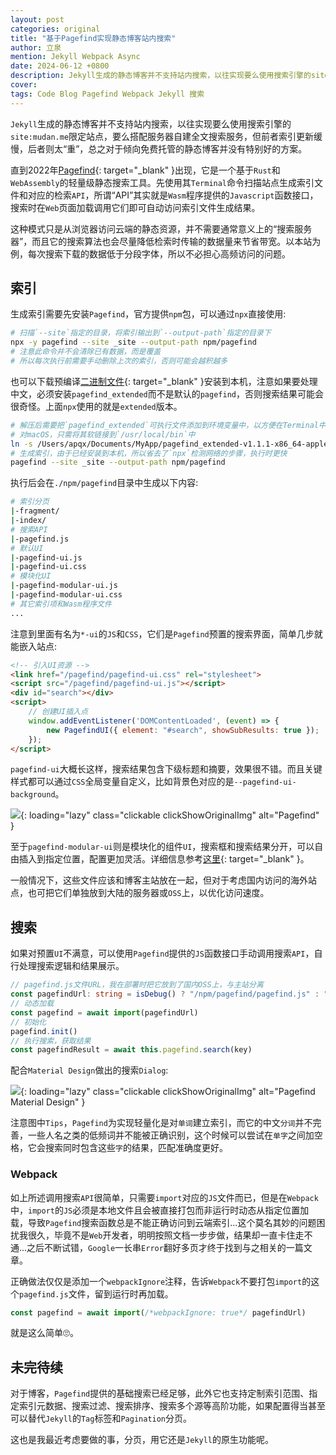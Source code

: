 ```yaml
---
layout: post
categories: original
title: "基于Pagefind实现静态博客站内搜索"
author: 立泉
mention: Jekyll Webpack Async
date: 2024-06-12 +0800
description: Jekyll生成的静态博客并不支持站内搜索，以往实现要么使用搜索引擎的site:mudan.me限定站点，要么搭配服务器自建全文搜索服务，但是前者索引更新缓慢，后者则太“重”，总之对于倾向免费托管的静态博客并没有特别好的方案。
cover: 
tags: Code Blog Pagefind Webpack Jekyll 搜索
---
```


`Jekyll`生成的静态博客并不支持站内搜索，以往实现要么使用搜索引擎的`site:mudan.me`限定站点，要么搭配服务器自建全文搜索服务，但前者索引更新缓慢，后者则太“重”，总之对于倾向免费托管的静态博客并没有特别好的方案。

直到2022年[Pagefind](https://pagefind.app/){: target="_blank" }出现，它是一个基于`Rust`和`WebAssembly`的轻量级静态搜索工具。先使用其`Terminal`命令扫描站点生成索引文件和对应的检索`API`，所谓“API”其实就是`Wasm`程序提供的`Javascript`函数接口，搜索时在`Web`页面加载调用它们即可自动访问索引文件生成结果。

这种模式只是从浏览器访问云端的静态资源，并不需要通常意义上的“搜索服务器”，而且它的搜索算法也会尽量降低检索时传输的数据量来节省带宽。以本站为例，每次搜索下载的数据低于分段字体，所以不必担心高频访问的问题。

## 索引

生成索引需要先安装`Pagefind`，官方提供`npm`包，可以通过`npx`直接使用:

```sh
# 扫描`--site`指定的目录，将索引输出到`--output-path`指定的目录下
npx -y pagefind --site _site --output-path npm/pagefind
# 注意此命令并不会清除已有数据，而是覆盖
# 所以每次执行前需要手动删除上次的索引，否则可能会越积越多
```

也可以下载预编译[二进制文件](https://github.com/CloudCannon/pagefind/releases){: target="_blank" }安装到本机，注意如果要处理中文，必须安装`pagefind_extended`而不是默认的`pagefind`，否则搜索结果可能会很奇怪。上面`npx`使用的就是`extended`版本。

```sh
# 解压后需要把`pagefind_extended`可执行文件添加到环境变量中，以方便在Terminal中使用
# 对macOS，只需将其软链接到`/usr/local/bin`中
ln -s /Users/apqx/Documents/MyApp/pagefind_extended-v1.1.1-x86_64-apple-darwin/pagefind_extended /usr/local/bin/pagefind 
# 生成索引，由于已经安装到本机，所以省去了`npx`检测网络的步骤，执行时更快
pagefind --site _site --output-path npm/pagefind
```

执行后会在`./npm/pagefind`目录中生成以下内容:

```sh
# 索引分页
|-fragment/
|-index/
# 搜索API
|-pagefind.js
# 默认UI
|-pagefind-ui.js
|-pagefind-ui.css
# 模块化UI
|-pagefind-modular-ui.js
|-pagefind-modular-ui.css
# 其它索引项和Wasm程序文件
...
```

注意到里面有名为`*-ui`的`JS`和`CSS`，它们是`Pagefind`预置的搜索界面，简单几步就能嵌入站点:

```html
<!-- 引入UI资源 -->
<link href="/pagefind/pagefind-ui.css" rel="stylesheet">
<script src="/pagefind/pagefind-ui.js"></script>
<div id="search"></div>
<script>
    // 创建UI插入点
    window.addEventListener('DOMContentLoaded', (event) => {
        new PagefindUI({ element: "#search", showSubResults: true });
    });
</script>
```

`pagefind-ui`大概长这样，搜索结果包含下级标题和摘要，效果很不错。而且关键样式都可以通过`CSS`全局变量自定义，比如背景色对应的是`--pagefind-ui-background`。

![](https://apqx.oss-cn-hangzhou.aliyuncs.com/blog/original/20240612/pagefind-ui.webp){: loading="lazy" class="clickable clickShowOriginalImg" alt="Pagefind" }

至于`pagefind-modular-ui`则是模块化的组件`UI`，搜索框和搜索结果分开，可以自由插入到指定位置，配置更加灵活。详细信息参考[这里](https://www.npmjs.com/package/@pagefind/modular-ui){: target="_blank" }。

一般情况下，这些文件应该和博客主站放在一起，但对于考虑国内访问的海外站点，也可把它们单独放到大陆的服务器或`OSS`上，以优化访问速度。

## 搜索

如果对预置`UI`不满意，可以使用`Pagefind`提供的`JS`函数接口手动调用搜索`API`，自行处理搜索逻辑和结果展示。

```ts
// pagefind.js文件URL，我在部署时把它放到了国内OSS上，与主站分离
const pagefindUrl: string = isDebug() ? "/npm/pagefind/pagefind.js" : "https://apqx.***.com/blog/pagefind/pagefind.js"
// 动态加载
const pagefind = await import(pagefindUrl)
// 初始化
pagefind.init()
// 执行搜索，获取结果
const pagefindResult = await this.pagefind.search(key)
```

配合`Material Design`做出的搜索`Dialog`:

![](https://apqx.oss-cn-hangzhou.aliyuncs.com/blog/original/20240612/pagefind-api.webp){: loading="lazy" class="clickable clickShowOriginalImg" alt="Pagefind Material Design" }

注意图中`Tips`，`Pagefind`为实现轻量化是对`单词`建立索引，而它的中文`分词`并不完善，一些人名之类的低频词并不能被正确识别，这个时候可以尝试在`单字`之间加空格，它会搜索同时包含这些`字`的结果，匹配准确度更好。

### Webpack

如上所述调用搜索`API`很简单，只需要`import`对应的`JS`文件而已，但是在`Webpack`中，`import`的`JS`必须是本地文件且会被直接打包而非运行时动态从指定位置加载，导致`Pagefind`搜索函数总是不能正确访问到云端索引...这个莫名其妙的问题困扰我很久，毕竟不是`Web`开发者，明明按照文档一步步做，结果却一直卡住走不通...之后不断试错，`Google`一长串`Error`翻好多页才终于找到与之相关的一篇文章。

正确做法仅仅是添加一个`webpackIgnore`注释，告诉`Webpack`不要打包`import`的这个`pagefind.js`文件，留到运行时再加载。

```ts
const pagefind = await import(/*webpackIgnore: true*/ pagefindUrl)
```

就是这么简单🙄。

## 未完待续

对于博客，`Pagefind`提供的基础搜索已经足够，此外它也支持定制索引范围、指定索引元数据、搜索过滤、搜索排序、搜索多个源等高阶功能，如果配置得当甚至可以替代`Jekyll`的`Tag`标签和`Pagination`分页。

这也是我最近考虑要做的事，分页，用它还是`Jekyll`的原生功能呢。